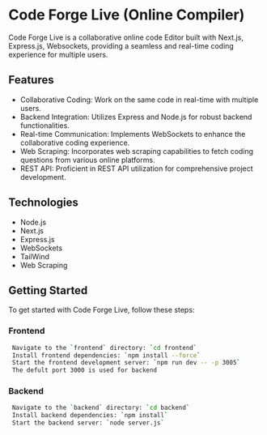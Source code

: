 # Code Forge Live (Online Compiler)

Code Forge Live is a collaborative online code Editor built with Next.js, Express.js, Websockets, providing a seamless and real-time coding experience for multiple users.




## Features

- Collaborative Coding: Work on the same code in real-time with multiple users.
- Backend Integration: Utilizes Express and Node.js for robust backend functionalities.
- Real-time Communication: Implements WebSockets to enhance the collaborative coding experience.
- Web Scraping: Incorporates web scraping capabilities to fetch coding questions from various online platforms.
- REST API: Proficient in REST API utilization for comprehensive project development.


## Technologies

- Node.js
- Next.js
- Express.js
- WebSockets
- TailWind
- Web Scraping


## Getting Started

To get started with Code Forge Live, follow these steps:

### Frontend
```bash
 Navigate to the `frontend` directory: `cd frontend`
 Install frontend dependencies: `npm install --force`
 Start the frontend development server: `npm run dev -- -p 3005`
 The defult port 3000 is used for backend
```

### Backend
```bash
 Navigate to the `backend` directory: `cd backend`
 Install backend dependencies: `npm install`
 Start the backend server: `node server.js`
```

    

